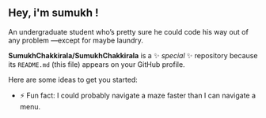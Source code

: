   ## Hey, i'm sumukh !
An undergraduate student who’s pretty sure he could code his way out of any problem
—except for maybe laundry.


**SumukhChakkirala/SumukhChakkirala** is a ✨ _special_ ✨ repository because its `README.md` (this file) appears on your GitHub profile.

Here are some ideas to get you started:

- ⚡ Fun fact: I could probably navigate a maze faster than I can navigate a menu.

